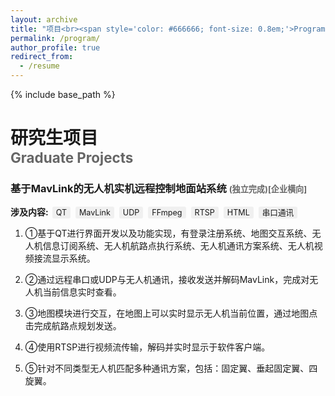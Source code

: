 ```yaml
---
layout: archive
title: "项目<br><span style='color: #666666; font-size: 0.8em;'>Program</span>"
permalink: /program/
author_profile: true
redirect_from:
  - /resume
---
```


{% include base_path %}

研究生项目<br><span style='color: #666666; font-size: 0.8em;'>Graduate Projects</span>
======
### 基于MavLink的无人机实机远程控制地面站系统 <span style='color: #666666; font-size: 0.8em;'>(独立完成)[企业横向]</span>
**涉及内容:** 
<span style='background-color: #f0f0f0; padding: 2px 6px; margin: 0 2px; border-radius: 3px; font-size: 0.9em;'>QT</span>
<span style='background-color: #f0f0f0; padding: 2px 6px; margin: 0 2px; border-radius: 3px; font-size: 0.9em;'>MavLink</span>
<span style='background-color: #f0f0f0; padding: 2px 6px; margin: 0 2px; border-radius: 3px; font-size: 0.9em;'>UDP</span>
<span style='background-color: #f0f0f0; padding: 2px 6px; margin: 0 2px; border-radius: 3px; font-size: 0.9em;'>FFmpeg</span>
<span style='background-color: #f0f0f0; padding: 2px 6px; margin: 0 2px; border-radius: 3px; font-size: 0.9em;'>RTSP</span>
<span style='background-color: #f0f0f0; padding: 2px 6px; margin: 0 2px; border-radius: 3px; font-size: 0.9em;'>HTML</span>
<span style='background-color: #f0f0f0; padding: 2px 6px; margin: 0 2px; border-radius: 3px; font-size: 0.9em;'>串口通讯</span>

1. ①基于QT进行界面开发以及功能实现，有登录注册系统、地图交互系统、无人机信息订阅系统、无人机航路点执行系统、无人机通讯方案系统、无人机视频接流显示系统。

2. ②通过远程串口或UDP与无人机通讯，接收发送并解码MavLink，完成对无人机当前信息实时查看。

3. ③地图模块进行交互，在地图上可以实时显示无人机当前位置，通过地图点击完成航路点规划发送。

4. ④使用RTSP进行视频流传输，解码并实时显示于软件客户端。

5. ⑤针对不同类型无人机匹配多种通讯方案，包括：固定翼、垂起固定翼、四旋翼。
